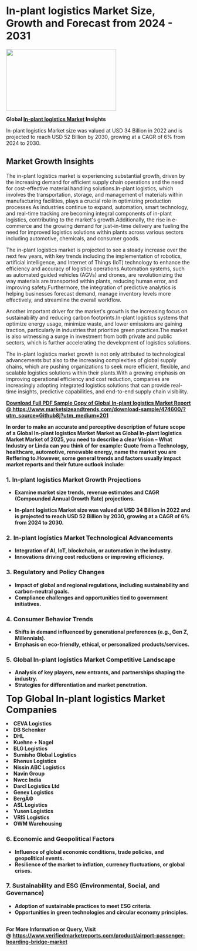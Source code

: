 <H1>In-plant logistics Market Size, Growth and Forecast from 2024 - 2031</H1><img class="aligncenter size-medium wp-image-584254" src="https://thirdeyenews.in/wp-content/uploads/2024/09/Global-Market-Research-300x168.jpeg" alt="" width="300" height="168" /><p><strong>Global&nbsp;<a href="https://www.marketsizeandtrends.com/download-sample/474600/?utm_source=Github8j?utm_medium=201">In-plant logistics Market</a> Insights</strong></p><p>In-plant logistics Market size was valued at USD 34 Billion in 2022 and is projected to reach USD 52 Billion by 2030, growing at a CAGR of 6% from 2024 to 2030.</p><p><h2>Market Growth Insights</h2> <p>The in-plant logistics market is experiencing substantial growth, driven by the increasing demand for efficient supply chain operations and the need for cost-effective material handling solutions.In-plant logistics, which involves the transportation, storage, and management of materials within manufacturing facilities, plays a crucial role in optimizing production processes.As industries continue to expand, automation, smart technology, and real-time tracking are becoming integral components of in-plant logistics, contributing to the market's growth.Additionally, the rise in e-commerce and the growing demand for just-in-time delivery are fueling the need for improved logistics solutions within plants across various sectors including automotive, chemicals, and consumer goods.</p> <p><strong><a href="#"></a></strong></p> <p>The in-plant logistics market is projected to see a steady increase over the next few years, with key trends including the implementation of robotics, artificial intelligence, and Internet of Things (IoT) technology to enhance the efficiency and accuracy of logistics operations.Automation systems, such as automated guided vehicles (AGVs) and drones, are revolutionizing the way materials are transported within plants, reducing human error, and improving safety.Furthermore, the integration of predictive analytics is helping businesses forecast demand, manage inventory levels more effectively, and streamline the overall workflow.</p> <p>Another important driver for the market's growth is the increasing focus on sustainability and reducing carbon footprints.In-plant logistics systems that optimize energy usage, minimize waste, and lower emissions are gaining traction, particularly in industries that prioritize green practices.The market is also witnessing a surge in investment from both private and public sectors, which is further accelerating the development of logistics solutions.</p> <p>The in-plant logistics market growth is not only attributed to technological advancements but also to the increasing complexities of global supply chains, which are pushing organizations to seek more efficient, flexible, and scalable logistics solutions within their plants.With a growing emphasis on improving operational efficiency and cost reduction, companies are increasingly adopting integrated logistics solutions that can provide real-time insights, predictive capabilities, and end-to-end supply chain visibility.</p> <p><strong><a href="#"></p><p><span class=""><strong>Download Full PDF Sample Copy of Global In-plant logistics Market Report</strong> @ <a href="https://www.marketsizeandtrends.com/download-sample/474600/?utm_source=Github8j?utm_medium=201" target="_blank">https://www.marketsizeandtrends.com/download-sample/474600/?utm_source=Github8j?utm_medium=201</a></span></p><p>In order to make an accurate and perceptive description of future scope of a Global&nbsp;In-plant logistics Market Market as Global&nbsp;In-plant logistics Market Market of 2025, you need to describe a clear Vision &ndash; What Industry or Linda can you think of for example: Quote from a Technology, healthcare, automotive, renewable energy, name the market you are Reffering to.However, some general trends and factors usually impact market reports and their future outlook include:</p><h3>1.&nbsp;<strong>In-plant logistics Market Growth Projections</strong></h3><ul><li>Examine market size trends, revenue estimates and CAGR (Compounded Annual Growth Rate) projections.</li><li><p>In-plant logistics Market size was valued at USD 34 Billion in 2022 and is projected to reach USD 52 Billion by 2030, growing at a CAGR of 6% from 2024 to 2030.</p></li></ul><h3>2.&nbsp;<strong>In-plant logistics Market Technological Advancements</strong></h3><ul><li>Integration of AI, IoT, blockchain, or automation in the industry.</li><li>Innovations driving cost reductions or improving efficiency.</li></ul><h3>3.&nbsp;<strong>Regulatory and Policy Changes</strong></h3><ul><li>Impact of global and regional regulations, including sustainability and carbon-neutral goals.</li><li>Compliance challenges and opportunities tied to government initiatives.</li></ul><h3>4.&nbsp;<strong>Consumer Behavior Trends</strong></h3><ul><li>Shifts in demand influenced by generational preferences (e.g., Gen Z, Millennials).</li><li>Emphasis on eco-friendly, ethical, or personalized products/services.</li></ul><h3>5.&nbsp;<strong>Global In-plant logistics Market Competitive Landscape</strong></h3><ul><li>Analysis of key players, new entrants, and partnerships shaping the industry.</li><li>Strategies for differentiation and market penetration.</li></ul><p data-pm-slice="1 1 []"><span style="color: inherit; font-family: inherit; font-size: 25px;">Top Global In-plant logistics Market Companies</span></p><div class="" data-test-id=""><p><li>CEVA Logistics</li><li> DB Schenker</li><li> DHL</li><li> Kuehne + Nagel</li><li> BLG Logistics</li><li> Sumisho Global Logistics</li><li> Rhenus Logistics</li><li> Nissin ABC Logistics</li><li> Navin Group</li><li> Nwcc India</li><li> Darcl Logistics Ltd</li><li> Genex Logistics</li><li> BergÃ©</li><li> ASL Logistics</li><li> Yusen Logistics</li><li> VRIS Logistics</li><li> OWM Warehousing</li></p></div><h3>6.&nbsp;<strong>Economic and Geopolitical Factors</strong></h3><ul><li>Influence of global economic conditions, trade policies, and geopolitical events.</li><li>Resilience of the market to inflation, currency fluctuations, or global crises.</li></ul><h3>7.&nbsp;<strong>Sustainability and ESG (Environmental, Social, and Governance)</strong></h3><ul><li>Adoption of sustainable practices to meet ESG criteria.</li><li>Opportunities in green technologies and circular economy principles.</li></ul><h2><strong style="font-size: 14px;">For More Information or Query, Visit @&nbsp;</strong><a style="background-color: #ffffff; font-size: 14px;" href="https://www.marketsizeandtrends.com/report/in-plant-logistics-market/" target="_blank">https://www.verifiedmarketreports.com/product/airport-passenger-boarding-bridge-market</a></h2>